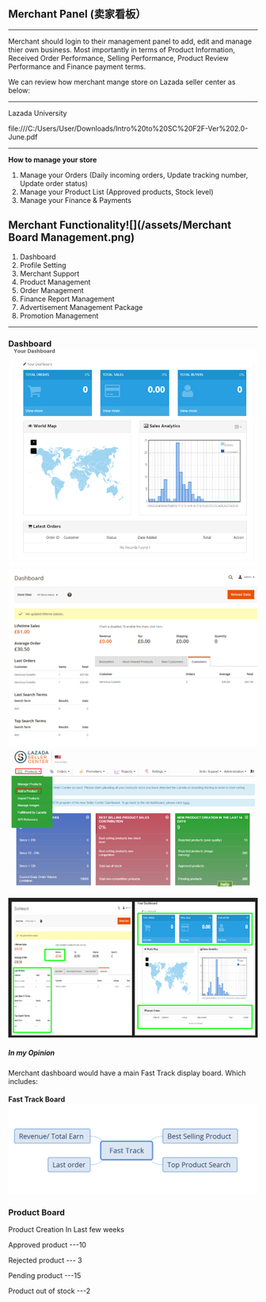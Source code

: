 ## Merchant Panel \(卖家看板）

---

Merchant should login to their management panel to add, edit and manage thier own business. Most importantly in terms of Product Information, Received Order Performance, Selling Performance, Product Review Performance and Finance payment terms.

We can review how merchant mange store on Lazada seller center as below:

---

Lazada University

file:///C:/Users/User/Downloads/Intro%20to%20SC%20F2F-Ver%202.0-June.pdf

---

**How to manage your store**

1. Manage your Orders \(Daily incoming orders, Update tracking number, Update order status\)
2. Manage your Product List \(Approved products, Stock level\)
3. Manage your Finance & Payments 

## **Merchant Functionality**![](/assets/Merchant Board Management.png)

1. Dashboard 
2. Profile Setting 
3. Merchant Support 
4. Product Management 
5. Order Management
6. Finance Report Management 
7. Advertisement Management Package 
8. Promotion Management 

---

### **Dashboard**![](/assets/Mdashboard.png)![](/assets/Dashboard2.png)![](/assets/MLazada.png)

#### ![](/assets/Mpanel1.png)

##### In my Opinion

Merchant dashboard would have a main Fast Track display board. Which includes:

#### Fast Track Board![](/assets/Fast_Track.png)

### Product Board

Product Creation In Last few weeks

Approved product ---10

Rejected product --- 3 

Pending product ---15

Product out of stock ---2



